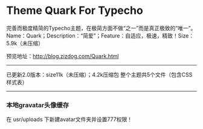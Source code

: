 # Theme Quark For Typecho

完善而极度精简的Typecho主题，在极简方面不做“之一”而是真正极致的“唯一”。
Name：Quark；Description：“简爱”；Feature：自适应，极速，精致！Size：5.9k（未压缩）


预览地址：http://blog.zizdog.com/Quark.html

--------

已更新2.0版本：size11k（未压缩）；4.2k压缩包
整个主题共5个文件（包含CSS样式表）

--------

### 本地gravatar头像缓存

在 usr/uploads 下新建avatar文件夹并设置777权限！
